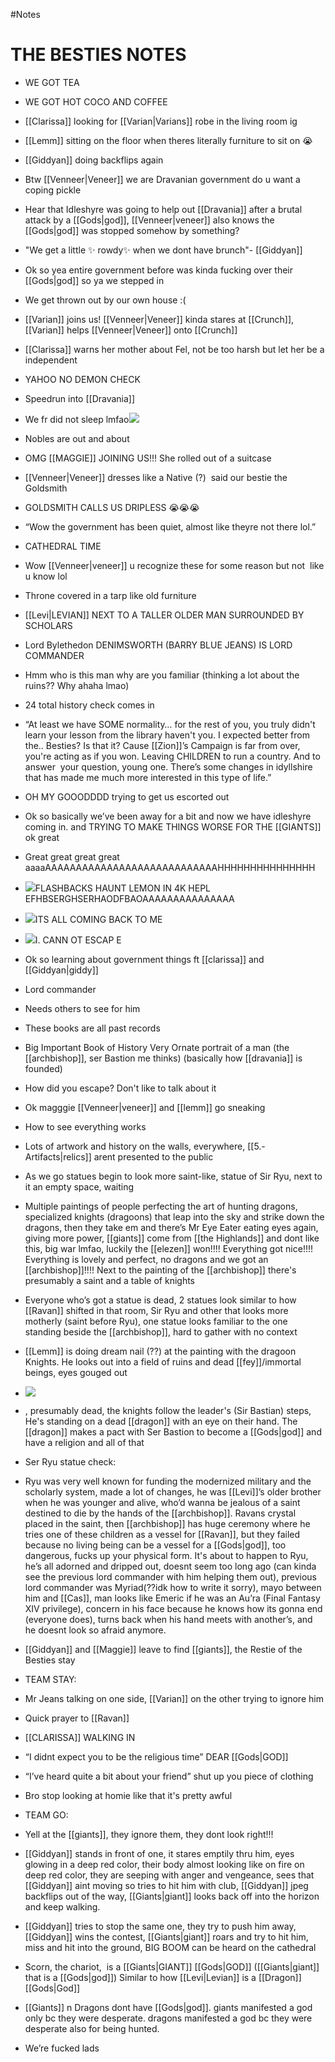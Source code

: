 #Notes 

# THE BESTIES NOTES

-   WE GOT TEA
    
-   WE GOT HOT COCO AND COFFEE
    
-   [[Clarissa]] looking for [[Varian|Varians]] robe in the living room ig
    
-   [[Lemm]] sitting on the floor when theres literally furniture to sit on 😭
    
-   [[Giddyan]] doing backflips again
    
-   Btw [[Venneer|Veneer]] we are Dravanian government do u want a coping pickle 
    
-   Hear that Idleshyre was going to help out [[Dravania]] after a brutal attack by a [[Gods|god]], [[Venneer|veneer]] also knows the [[Gods|god]] was stopped somehow by something?
    
-   "We get a little ✨ rowdy✨ when we dont have brunch"- [[Giddyan]]
    
-   Ok so yea entire government before was kinda fucking over their [[Gods|god]] so ya we stepped in
    
-   We get thrown out by our own house :(
    
-   [[Varian]] joins us! [[Venneer|Veneer]] kinda stares at [[Crunch]], [[Varian]] helps [[Venneer|Veneer]] onto [[Crunch]]
    
-   [[Clarissa]] warns her mother about Fel, not be too harsh but let her be a independent
    
-   YAHOO NO DEMON CHECK
    
-   Speedrun into [[Dravania]]
    
-   We fr did not sleep lmfao![](https://lh3.googleusercontent.com/edL8KgUcjoyTqGsH5lboOkew6YFAJFPikVH54zcUO-xbn0NlKiet3jkrHGGI3Q4I48xMhYpo7ZA1gps5h84E3yiuR_Q4PK8OIs1HgZPfZALR8rBV1pAr-iAGpBFJyVwlvw8UeYvV6qvkOtse8g)
    
-   Nobles are out and about
    
-   OMG [[MAGGIE]] JOINING US!!! She rolled out of a suitcase
    
-   [[Venneer|Veneer]] dresses like a Native (?)  said our bestie the Goldsmith
    
-   GOLDSMITH CALLS US DRIPLESS 😭😭😭
    
-   “Wow the government has been quiet, almost like theyre not there lol.”
    
-   CATHEDRAL TIME
    
-   Wow [[Venneer|veneer]] u recognize these for some reason but not  like u know lol
    
-   Throne covered in a tarp like old furniture
    
-   [[Levi|LEVIAN]] NEXT TO A TALLER OLDER MAN SURROUNDED BY SCHOLARS
    
-   Lord Bylethedon DENIMSWORTH (BARRY BLUE JEANS) IS LORD COMMANDER
    
-   Hmm who is this man why are you familiar (thinking a lot about the ruins?? Why ahaha lmao)
    
-   24 total history check comes in
    
-   “At least we have SOME normality… for the rest of you, you truly didn't learn your lesson from the library haven't you. I expected better from the.. Besties? Is that it? Cause [[Zion]]’s Campaign is far from over, you're acting as if you won. Leaving CHILDREN to run a country. And to answer  your question, young one. There’s some changes in idyllshire that has made me much more interested in this type of life.”
    
-   OH MY GOOODDDD trying to get us escorted out
    
-   Ok so basically we’ve been away for a bit and now we have idleshyre coming in. and TRYING TO MAKE THINGS WORSE FOR THE [[GIANTS]] ok great
    
-   Great great great great aaaaAAAAAAAAAAAAAAAAAAAAAAAAAAAAHHHHHHHHHHHHHHH
    
-   ![](https://lh4.googleusercontent.com/-TbIEtcsyOS7-GHKW2bpDju5n2MRQFteYUbOkkDq0tJs9dVYuf7G2qzxcyZXPQjcEXuLwziYHw99KUOh3I4OH0PbgMwL9R3t4kwz2VVppvydgtYeHc8EUpBBTHE3sUWB6SepXH9dgqmJnPZeqA)FLASHBACKS HAUNT LEMON IN 4K HEPL EFHBSERGHSERHAODFBAOAAAAAAAAAAAAAAA 
    
-   ![](https://lh4.googleusercontent.com/tBVdJLyr3Ao2Gr9CLDEd193v0nNSOMRH1juw3ognJJdGtdPlN8n-ao7P_bnYxxAVWcez2AkzLTuOaZju1_6e-je4_saECnCyYM7vjE4pfQAjBLjHVkXlHHxKwf77UyfLaAi8GXlmZKfuNXe01Q)ITS ALL COMING BACK TO ME
    
-   ![](https://lh3.googleusercontent.com/8jazY2_bzNoEMxrPwEqpXMOEcZ7iCfKTC2asre7pc86bZ2YJLuCxqvJH4CuzfYMMqSMfHa7ceuz4uLk4PhLdH7ZgmwwzIg9oNoy3X9y0EUT8EOR1AOle2hDCVwuxBGtcx9nYWDrF0JsW1ZPUIw)I. CANN OT ESCAP E
    
-   Ok so learning about government things ft [[clarissa]] and [[Giddyan|giddy]]
    

-   Lord commander
    
-   Needs others to see for him
    
-   These books are all past records
    
-   Big Important Book of History Very Ornate portrait of a man (the [[archbishop]], ser Bastion me thinks) (basically how [[dravania]] is founded)
    

-   How did you escape? Don't like to talk about it
    
-   Ok magggie [[Venneer|veneer]] and [[lemm]] go sneaking
    

-   How to see everything works
    
-   Lots of artwork and history on the walls, everywhere, [[5.- Artifacts|relics]] arent presented to the public 
    
-   As we go statues begin to look more saint-like, statue of Sir Ryu, next to it an empty space, waiting 
    
-   Multiple paintings of people perfecting the art of hunting dragons, specialized knights (dragoons) that leap into the sky and strike down the dragons, then they take em and there’s Mr Eye Eater eating eyes again, giving more power, [[giants]] come from [[the Highlands]] and dont like this, big war lmfao, luckily the [[elezen]] won!!!! Everything got nice!!!! Everything is lovely and perfect, no dragons and we got an [[archbishop]]!!!! Next to the painting of the [[archbishop]] there's presumably a saint and a table of knights
    
-   Everyone who’s got a statue is dead, 2 statues look similar to how [[Ravan]] shifted in that room, Sir Ryu and other that looks more motherly (saint before Ryu), one statue looks familiar to the one standing beside the [[archbishop]], hard to gather with no context
    
-   [[Lemm]] is doing dream nail (??) at the painting with the dragoon Knights. He looks out into a field of ruins and dead [[fey]]/immortal beings, eyes gouged out
    
-   ![](https://lh6.googleusercontent.com/6qFc-_bFwWiptdnuK8fwpx7OJPQgdwW3-ygNXLpqQ2BU3NtjW96z8jl82AeoHdkjNtWKXCcH6P-m3pQ9gKW60tUJ3z_1L73zvyY42kHrE9AFi7_MiNkPzOM7OARR4QbtaqCwdwdSqso2Egx8nQ)
    
-   , presumably dead, the knights follow the leader's (Sir Bastian) steps, He's standing on a dead [[dragon]] with an eye on their hand. The [[dragon]] makes a pact with Ser Bastion to become a [[Gods|god]] and have a religion and all of that 
    

  

-   Ser Ryu statue check:
    

-   Ryu was very well known for funding the modernized military and the scholarly system, made a lot of changes, he was [[Levi]]’s older brother when he was younger and alive, who’d wanna be jealous of a saint destined to die by the hands of the [[archbishop]]. Ravans crystal placed in the saint, then [[archbishop]] has huge ceremony where he tries one of these children as a vessel for [[Ravan]], but they failed because no living being can be a vessel for a [[Gods|god]], too dangerous, fucks up your physical form. It's about to happen to Ryu, he’s all adorned and dripped out, doesnt seem too long ago (can kinda see the previous lord commander with him helping them out), previous lord commander was Myriad(??idk how to write it sorry), mayo between him and [[Cas]], man looks like Emeric if he was an Au’ra (Final Fantasy XIV privilege), concern in his face because he knows how its gonna end (everyone does), turns back when his hand meets with another’s, and he doesnt look so afraid anymore.
    

  

-   [[Giddyan]] and [[Maggie]] leave to find [[giants]], the Restie of the Besties stay
    
-   TEAM STAY:
    

-   Mr Jeans talking on one side, [[Varian]] on the other trying to ignore him
    
-   Quick prayer to [[Ravan]] 
    
-   [[CLARISSA]] WALKING IN 
    
-   “I didnt expect you to be the religious time” DEAR [[Gods|GOD]]
    
-   “I’ve heard quite a bit about your friend” shut up you piece of clothing
    
-   Bro stop looking at homie like that it's pretty awful
    

  

-   TEAM GO:
    

-   Yell at the [[giants]], they ignore them, they dont look right!!! 
    
-   [[Giddyan]] stands in front of one, it stares emptily thru him, eyes glowing in a deep red color, their body almost looking like on fire on deep red color, they are seeping with anger and vengeance, sees that [[Giddyan]] aint moving so tries to hit him with club, [[Giddyan]] jpeg backflips out of the way, [[Giants|giant]] looks back off into the horizon and keep walking.
    
-   [[Giddyan]] tries to stop the same one, they try to push him away, [[Giddyan]] wins the contest, [[Giants|giant]] roars and try to hit him, miss and hit into the ground, BIG BOOM can be heard on the cathedral
    

-   Scorn, the chariot,  is a [[Giants|GIANT]] [[Gods|GOD]] ([[Giants|giant]] that is a [[Gods|god]]) Similar to how [[Levi|Levian]] is a [[Dragon]] [[Gods|God]]
    
-   [[Giants]] n Dragons dont have [[Gods|god]]. giants manifested a god only bc they were desperate. dragons manifested a god bc they were desperate also for being hunted.
    
-   We’re fucked lads
